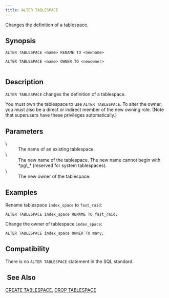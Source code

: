 ```yaml
---
title: ALTER TABLESPACE
---
```


<!--
Licensed to the Apache Software Foundation (ASF) under one
or more contributor license agreements.  See the NOTICE file
distributed with this work for additional information
regarding copyright ownership.  The ASF licenses this file
to you under the Apache License, Version 2.0 (the
"License"); you may not use this file except in compliance
with the License.  You may obtain a copy of the License at

  http://www.apache.org/licenses/LICENSE-2.0

Unless required by applicable law or agreed to in writing,
software distributed under the License is distributed on an
"AS IS" BASIS, WITHOUT WARRANTIES OR CONDITIONS OF ANY
KIND, either express or implied.  See the License for the
specific language governing permissions and limitations
under the License.
-->

Changes the definition of a tablespace.

## Synopsis<a id="synopsis"></a>

``` pre
ALTER TABLESPACE <name> RENAME TO <newname>

ALTER TABLESPACE <name> OWNER TO <newowner>
         
```

## Description<a id="desc"></a>

`ALTER TABLESPACE` changes the definition of a tablespace.

You must own the tablespace to use `ALTER TABLESPACE`. To alter the owner, you must also be a direct or indirect member of the new owning role. (Note that superusers have these privileges automatically.)

## Parameters<a id="altertablespace__section4"></a>

<dt> \<name\>   </dt>
<dd>The name of an existing tablespace.</dd>

<dt> \<newname\>   </dt>
<dd>The new name of the tablespace. The new name cannot begin with *pg\_* (reserved for system tablespaces).</dd>

<dt> \<newowner\>   </dt>
<dd>The new owner of the tablespace.</dd>

## Examples<a id="altertablespace__section5"></a>

Rename tablespace `index_space` to `fast_raid`:

``` pre
ALTER TABLESPACE index_space RENAME TO fast_raid;
```

Change the owner of tablespace `index_space`:

``` pre
ALTER TABLESPACE index_space OWNER TO mary;
```

## Compatibility<a id="altertablespace__section6"></a>

There is no `ALTER TABLESPACE` statement in the SQL standard.

##  See Also<a id="see"></a>

[CREATE TABLESPACE](CREATE-TABLESPACE.html), [DROP TABLESPACE](DROP-TABLESPACE/index.html)


